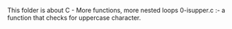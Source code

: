 This folder is about C - More functions, more nested loops
0-isupper.c :- a function that checks for uppercase character.
